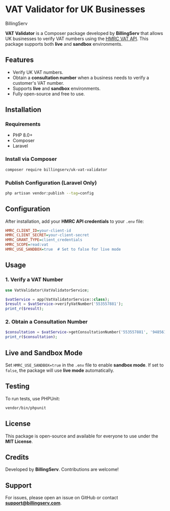 # VAT Validator for UK Businesses

BillingServ

**VAT Validator** is a Composer package developed by **BillingServ** that allows UK businesses to verify VAT numbers using the [HMRC VAT API](https://developer.service.hmrc.gov.uk/api-documentation/docs/api/service/vat-registered-companies-api/2.0/oas/page#tag/organisations). This package supports both **live** and **sandbox** environments.

## Features
- Verify UK VAT numbers.
- Obtain a **consultation number** when a business needs to verify a customer's VAT number.
- Supports **live** and **sandbox** environments.
- Fully open-source and free to use.

## Installation

### Requirements
- PHP 8.0+
- Composer
- Laravel

### Install via Composer
```sh
composer require billingserv/uk-vat-validator
```

### Publish Configuration (Laravel Only)
```sh
php artisan vendor:publish --tag=config
```

## Configuration

After installation, add your **HMRC API credentials** to your `.env` file:

```ini
HMRC_CLIENT_ID=your-client-id
HMRC_CLIENT_SECRET=your-client-secret
HMRC_GRANT_TYPE=client_credentials
HMRC_SCOPE=read:vat
HMRC_USE_SANDBOX=true  # Set to false for live mode
```

## Usage

### 1. Verify a VAT Number

```php
use VatValidator\VatValidatorService;

$vatService = app(VatValidatorService::class);
$result = $vatService->verifyVatNumber('553557881');
print_r($result);
```

### 2. Obtain a Consultation Number

```php
$consultation = $vatService->getConsultationNumber('553557881', '948561936944');
print_r($consultation);
```

## Live and Sandbox Mode

Set `HMRC_USE_SANDBOX=true` in the `.env` file to enable **sandbox mode**. If set to `false`, the package will use **live mode** automatically.

## Testing

To run tests, use PHPUnit:

```sh
vendor/bin/phpunit
```

## License
This package is open-source and available for everyone to use under the **MIT License**.

## Credits
Developed by **BillingServ**. Contributions are welcome!

## Support
For issues, please open an issue on GitHub or contact **support@billingserv.com**.

